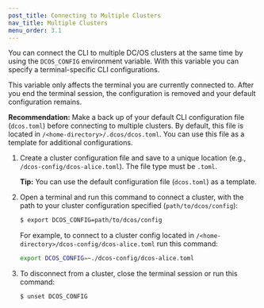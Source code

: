 ```yaml
---
post_title: Connecting to Multiple Clusters
nav_title: Multiple Clusters  
menu_order: 3.1
---
```


You can connect the CLI to multiple DC/OS clusters at the same time by using the `DCOS_CONFIG` environment variable. With this variable you can specify a terminal-specific CLI configurations. 

This variable only affects the terminal you are currently connected to. After you end the terminal session, the configuration is removed and your default configuration remains.

**Recommendation:** Make a back up of your default CLI configuration file (`dcos.toml`) before connecting to multiple clusters. By default, this file is located in `/<home-directory>/.dcos/dcos.toml`. You can use this file as a template for additional configurations.

1.  Create a cluster configuration file and save to a unique location (e.g., `/dcos-config/dcos-alice.toml`). The file type must be `.toml`.

    **Tip:** You can use the default configuration file (`dcos.toml`) as a template.

1.  Open a terminal and run this command to connect a cluster, with the path to your cluster configuration specified (`path/to/dcos/config`):

    ```bash
    $ export DCOS_CONFIG=path/to/dcos/config
    ```
    
    For example, to connect to a cluster config located in `/<home-directory>/dcos-config/dcos-alice.toml` run this command:
    
    ```bash
    export DCOS_CONFIG=~./dcos-config/dcos-alice.toml
    ```

1.  To disconnect from a cluster, close the terminal session or run this command:

    ```bash
    $ unset DCOS_CONFIG
    ```